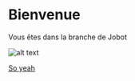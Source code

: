 # Bienvenue

Vous êtes dans la branche de Jobot

![alt text](https://yt3.ggpht.com/yti/ANoDKi4mYMpaBqAqqfCngQKsHfbdQw0HwqOXxelVRU53YQ=s108-c-k-c0x00ffffff-no-rj)


[So yeah](https://www.youtube.com/watch?v=Zd4Oef701lg&ab_channel=Jobot "Luigi's little secret")

